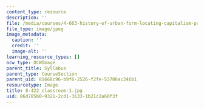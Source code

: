 ```yaml
---
content_type: resource
description: ''
file: /media/courses/4-663-history-of-urban-form-locating-capitalism-producing-early-modern-cities-and-objects-spring-2014/86d785b093212cd136331b21c2a60f3f_8-422_classroom-1.jpg
file_type: image/jpeg
image_metadata:
  caption: ''
  credit: ''
  image-alt: ''
learning_resource_types: []
ocw_type: OCWImage
parent_title: Syllabus
parent_type: CourseSection
parent_uid: 81668c96-b9f6-2526-f2fe-53706ac246b1
resourcetype: Image
title: 8-422_classroom-1.jpg
uid: 86d785b0-9321-2cd1-3633-1b21c2a60f3f
---
```

